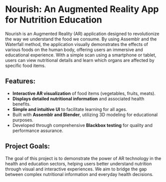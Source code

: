 # Nourish: An Augmented Reality App for Nutrition Education

Nourish is an Augmented Reality (AR) application designed to revolutionize the way we understand the food we consume. By using Assemblr and the Waterfall method, the application visually demonstrates the effects of various foods on the human body, offering users an immersive and educational experience. With a simple scan using a smartphone or tablet, users can view nutritional details and learn which organs are affected by specific food items.

## Features:
- **Interactive AR visualization** of food items (vegetables, fruits, meats).
- **Displays detailed nutritional information** and associated health benefits.
- **Simple and intuitive UI** to facilitate learning for all ages.
- Built with **Assemblr and Blender**, utilizing 3D modeling for educational purposes.
- Developed through comprehensive **Blackbox testing** for quality and performance assurance.

## Project Goals:
The goal of this project is to demonstrate the power of AR technology in the health and education sectors, helping users better understand nutrition through visual and interactive experiences. We aim to bridge the gap between complex nutritional information and everyday health decisions.
